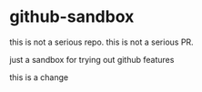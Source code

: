 # github-sandbox

this is not a serious repo. this is not a serious PR.

just a sandbox for trying out github features

this is a change
